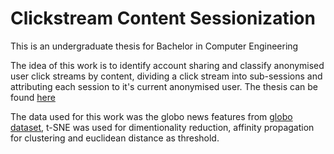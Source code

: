 # Clickstream Content Sessionization

This is an undergraduate thesis for Bachelor in Computer Engineering

The idea of this work is to identify account sharing and classify anonymised user click streams by content, 
dividing a click stream into sub-sessions and attributing each session to it's current anonymised user. The thesis can be found [here](https://github.com/Zatura/clickstream-content-sessionization/blob/main/undergraduate-thesis.pdf)

The data used for this work was the globo news features from [globo dataset](https://www.kaggle.com/datasets/gspmoreira/news-portal-user-interactions-by-globocom), t-SNE was used for dimentionality reduction, affinity propagation for clustering and euclidean distance as threshold.
